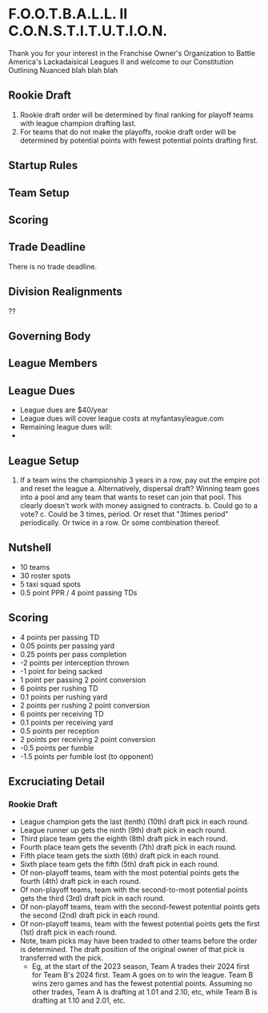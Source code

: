 # F.O.O.T.B.A.L.L. II C.O.N.S.T.I.T.U.T.I.O.N.
Thank you for your interest in the Franchise Owner's Organization to Battle America's Lackadaisical Leagues II and welcome to our Constitution Outlining Nuanced blah blah blah

## Rookie Draft
1. Rookie draft order will be determined by final ranking for playoff teams with league champion drafting last.
2. For teams that do not make the playoffs, rookie draft order will be determined by potential points with fewest potential points drafting first.

## Startup Rules

## Team Setup

## Scoring

## Trade Deadline
There is no trade deadline.

## Division Realignments
??

## Governing Body

## League Members

## League Dues
* League dues are $40/year
* League dues will cover league costs at myfantasyleague.com 
* Remaining league dues will:
* 

## League Setup
1. If a team wins the championship 3 years in a row, pay out the empire pot and reset the league
   a. Alternatively, dispersal draft? Winning team goes into a pool and any team that wants to reset can join that pool. This clearly doesn't work with money assigned to contracts.
   b. Could go to a vote?
   c. Could be 3 times, period. Or reset that "3times period" periodically. Or twice in a row. Or some combination thereof.

## Nutshell
* 10 teams
* 30 roster spots
* 5 taxi squad spots
* 0.5 point PPR / 4 point passing TDs

## Scoring
* 4 points per passing TD
* 0.05 points per passing yard
* 0.25 points per pass completion
* -2 points per interception thrown
* -1 point for being sacked
* 1 point per passing 2 point conversion
* 6 points per rushing TD
* 0.1 points per rushing yard
* 2 points per rushing 2 point conversion
* 6 points per receiving TD
* 0.1 points per receiving yard
* 0.5 points per reception
* 2 points per receiving 2 point conversion
* -0.5 points per fumble
* -1.5 points per fumble lost (to opponent)

## Excruciating Detail
### Rookie Draft
* League champion gets the last (tenth) (10th) draft pick in each round.
* League runner up gets the ninth (9th) draft pick in each round.
* Third place team gets the eighth (8th) draft pick in each round.
* Fourth place team gets the seventh (7th) draft pick in each round.
* Fifth place team gets the sixth (6th) draft pick in each round.
* Sixth place team gets the fifth (5th) draft pick in each round.
* Of non-playoff teams, team with the most potential points gets the fourth (4th) draft pick in each round.
* Of non-playoff teams, team with the second-to-most potential points gets the third (3rd) draft pick in each round.
* Of non-playoff teams, team with the second-fewest potential points gets the second (2nd) draft pick in each round.
* Of non-playoff teams, team with the fewest potential points gets the first (1st) draft pick in each round.
* Note, team picks may have been traded to other teams before the order is determined. The draft position of the original owner of that pick is transferred with the pick.
  * Eg, at the start of the 2023 season, Team A trades their 2024 first for Team B's 2024 first. Team A goes on to win the league. Team B wins zero games and has the fewest potential points. Assuming no other trades, Team A is drafting at 1.01 and 2.10, etc, while Team B is drafting at 1.10 and 2.01, etc.   
